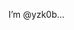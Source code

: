  I’m @yzk0b...


<!---
yzk0b/yzk0b is a ✨ special ✨ repository because its `README.md` (this file) appears on your GitHub profile.
You can click the Preview link to take a look at your changes.
--->
